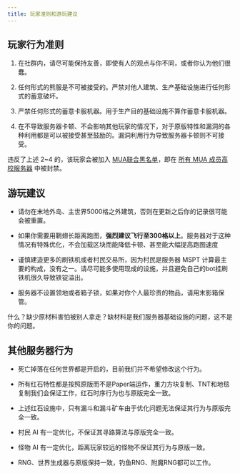 ```yaml
---
title: 玩家准则和游玩建议
---
```


## 玩家行为准则

1. 在社群内，请尽可能保持友善，即使有人的观点与你不同，或者你认为他们很蠢。

2. 任何形式的熊服是不可被接受的。严禁对他人建筑、生产基础设施进行任何形式的蓄意破坏。

3. 严禁任何形式的蓄意卡服机器。用于生产目的基础设施不算作蓄意卡服机器。

4. 在不导致服务器卡顿、不会影响其他玩家的情况下，对于原版特性和漏洞的各种利用都是可以被接受甚至鼓励的。漏洞利用行为导致服务器卡顿则不可接受。

违反了上述 2~4 的，该玩家会被加入 [MUA联合黑名单](https://gitee.com/minecraft-university-alliance/allied-blacklist)，即在 [所有 MUA 成员高校服务器](https://www.mualliance.cn/server) 中被封禁。

## 游玩建议

- 请勿在末地外岛、主世界5000格之外建筑，否则在更新之后你的记录很可能会被重置。

- 如果你需要用鞘翅长距离跑图，**强烈建议飞行至300格以上**。服务器对于这种情况有特殊优化，不会加载区块而能降低卡顿、甚至能大幅提高跑图速度

- 谨慎建造更多的刷铁机或者村民交易所，因为村民是服务器 MSPT 计算最主要的构成，没有之一。请尽可能多使用现成的设施，并且避免自己的bot挂刷铁机很久导致铁锭溢出。

- 服务器不设置领地或者箱子锁，如果对你个人最珍贵的物品，请用末影箱保管。

什么？缺少原材料害怕被别人拿走？缺材料是我们服务器基础设施的问题，这不是你的问题。

## 其他服务器行为

- 死亡掉落在任何世界都是开启的，目前我们并不希望修改这个行为。

- 所有红石特性都是按照原版而不是Paper端运作，重力方块复制、TNT和地毯复制我们会保证工作，红石时序行为也与原版完全一致。

- 上述红石设施中，只有漏斗和漏斗矿车由于优化问题无法保证其行为与原版完全一致。

- 村民 AI 有一定优化，不保证其寻路算法与原版完全一致。

- 怪物 AI 有一定优化，距离玩家较远的怪物不保证其行为与原版一致。

- RNG、世界生成器与原版保持一致，钓鱼RNG、附魔RNG都可以工作。
